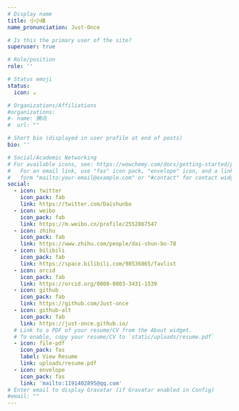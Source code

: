 ```yaml
---
# Display name
title: 小小峰
name_pronunciation: Just-Once

# Is this the primary user of the site?
superuser: true

# Role/position
role: ''

# Status emoji
status:
  icon: ☕️

# Organizations/Affiliations
#organizations:
#- name: 腾讯
#  url: ""

# Short bio (displayed in user profile at end of posts)
bio: ''

# Social/Academic Networking
# For available icons, see: https://wowchemy.com/docs/getting-started/page-builder/#icons
#   For an email link, use "fas" icon pack, "envelope" icon, and a link in the
#   form "mailto:your-email@example.com" or "#contact" for contact widget.
social:
  - icon: twitter
    icon_pack: fab
    link: https://twitter.com/Daishunbo
  - icon: weibo
    icon_pack: fab
    link: https://m.weibo.cn/profile/2552867547
  - icon: zhihu
    icon_pack: fab
    link: https://www.zhihu.com/people/dai-shun-bo-78
  - icon: bilibili
    icon_pack: fab
    link: https://space.bilibili.com/98536865/favlist
  - icon: orcid
    icon_pack: fab
    link: https://orcid.org/0000-0003-3431-1539
  - icon: github
    icon_pack: fab
    link: https://github.com/Just-once
  - icon: github-alt
    icon_pack: fab
    link: https://just-once.github.io/
  # Link to a PDF of your resume/CV from the About widget.
  # To enable, copy your resume/CV to `static/uploads/resume.pdf`
  - icon: file-pdf
    icon_pack: fas
    label: View Resume
    link: uploads/resume.pdf
  - icon: envelope
    icon_pack: fas
    link: 'mailto:1191402895@qq.com'
# Enter email to display Gravatar (if Gravatar enabled in Config)
#email: ""
---
```

